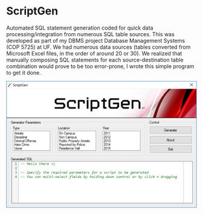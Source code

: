 # ScriptGen
Automated SQL statement generation coded for quick data processing/integration from numerous SQL table sources.
This was developed as part of my DBMS project Database Management Systems (COP 5725) at UF. We had numerous data sources (tables converted from Microsoft Excel files, in the order of around 20 or 30). We realized that manually composing SQL statements for each source-destination table combination would prove to be too error-prone, I wrote this simple program to get it done. 

![alt tag](https://github.com/hexinx/ScriptGen/blob/master/03_ScreenShots/1.jpg)
